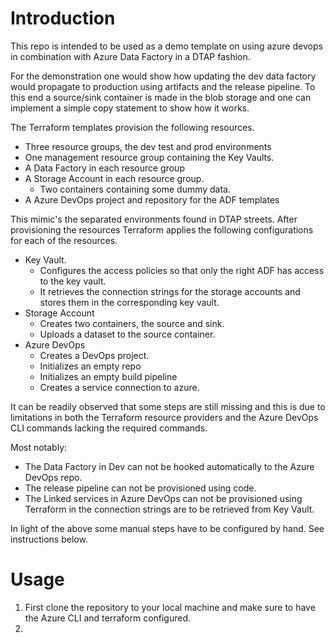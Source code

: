# Introduction 

This repo is intended to be used as a demo template on using azure devops in
combination with Azure Data Factory in a DTAP fashion.

For the demonstration one would show how updating the dev data factory would
propagate to production using artifacts and the release pipeline.
To this end a source/sink container is made in the blob storage 
and one can implement a simple copy statement to show how it works. 

The Terraform templates provision the following resources.
 - Three resource groups, the dev test and prod environments
 - One management resource group containing the Key Vaults.
 - A Data Factory in each resource group 
 - A Storage Account in each resource group.
 	- Two containers containing some dummy data.
 - A Azure DevOps project and repository for the ADF templates

This mimic's the separated environments found in DTAP streets. 
After provisioning the resources Terraform applies the following 
configurations for each of the resources.
 - Key Vault. 
 	- Configures the access policies so that only the right ADF has access
	  to the key vault.
	- It retrieves the connection strings for the storage accounts and
	  stores them in the corresponding key vault.
 - Storage Account
 	- Creates two containers, the source and sink.
	- Uploads a dataset to the source container. 
 - Azure DevOps 
 	- Creates a DevOps project.
	- Initializes an empty repo
	- Initializes an empty build pipeline 
	- Creates a service connection to azure. 

It can be readily observed that some steps are still missing and this is due to 
limitations in both the Terraform resource providers and the Azure DevOps CLI
commands lacking the required commands. 

Most notably:
 - The Data Factory in Dev can not be hooked automatically to the Azure DevOps
   repo.
 - The release pipeline can not be provisioned using code. 
 - The Linked services in Azure DevOps can not be provisioned using Terraform in
   the connection strings are to be retrieved from Key Vault. 

In light of the above some manual steps have to be configured by hand.
See instructions below. 

# Usage 

 1) First clone the repository to your local machine and make sure to have the
 Azure CLI and terraform configured.
 2) 


